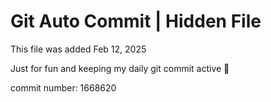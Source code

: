 # Git Auto Commit | Hidden File

This file was added Feb 12, 2025

Just for fun and keeping my daily git commit active 🤪

commit number: 1668620
